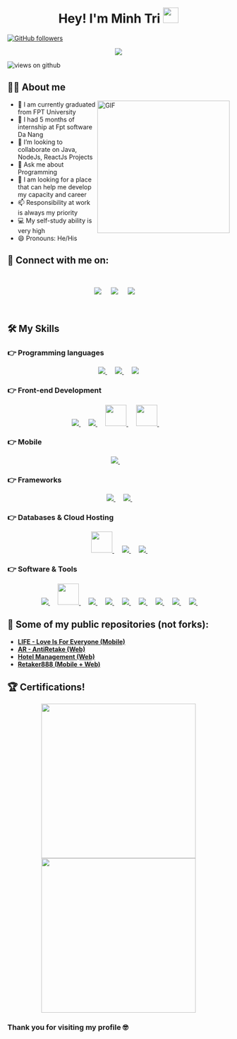 

 
<h1 align="center"> Hey! I'm Minh Tri <img src="https://media.giphy.com/media/hvRJCLFzcasrR4ia7z/giphy.gif" width="35"></h1>

[![GitHub followers](https://img.shields.io/github/followers/TriHMDeveloper.svg?style=social&label=Followers)](https://github.com/TriHMDeveloper?tab=followers) 

<p align="center">
  <a href="https://github.com/DenverCoder1/readme-typing-svg"><img src="https://readme-typing-svg.herokuapp.com?font=Architects+Daughter&color=7AF79A&size=30&lines=I'm+a+Developer...;Nice+to+meet+you!;Are+you+looking+for+me?;&center=true&width=500&height=50"></a>
</p>

<img src="https://komarev.com/ghpvc/?username=TriHMDeveloper&label=Views&color=brightgreen&style=flat-square" alt="views on github" align="center" />


## :sassy_man: About me
 <img align="right" alt="GIF" src="https://i.pinimg.com/originals/e4/26/70/e426702edf874b181aced1e2fa5c6cde.gif" width="300"/>
 
- 🔭 I am currently graduated from FPT University
- 🌱 I had 5 months of internship at Fpt software Da Nang
- 👯 I’m looking to collaborate on Java, NodeJs, ReactJs Projects
- 💬 Ask me about Programming
- 🤔 I am looking for a place that can help me develop my capacity and career
- 📫 Responsibility at work is always my priority
- 💻 My self-study ability is very high
- 😄 Pronouns: He/His


## 🤝 Connect with me on:
<br>	
<p align="center">
<a target="_blank" href="https://www.facebook.com/profile.php?id=100006159047752"><img src="https://img.icons8.com/color/48/000000/facebook.png"/></a>
&emsp;
<a target="_blank" href="mailto:trihmdeveloper@gmail.com"><img src="https://img.icons8.com/color/48/000000/gmail-new.png"/></a>
&emsp;
 <a target="_blank" href="https://www.github.com/TriHMDeveloper"><img src="https://img.icons8.com/fluent/48/000000/github.png"/></a>
&emsp;
</p>

<br>




## 🛠️ My Skills

### 👉 Programming languages

<p align="center"> 
  <a href="https://www.java.com">
    <img src="https://img.icons8.com/color/48/000000/java-coffee-cup-logo--v1.png"/>
  </a>
&emsp;
<a href="https://www.javascript.com">
    <img src="https://img.icons8.com/color/48/000000/javascript--v1.png"/>
  </a>
  &emsp;
<a href="https://nodejs.org">
   <img src="https://img.icons8.com/color/48/000000/nodejs.png"/>
  </a>


</p>

### 👉 Front-end Development
<p align="center"> 
  <a href="https://www.w3schools.com/html/">
    <img src="https://img.icons8.com/color/48/000000/html-5--v1.png"/>
  </a>
&emsp;
  <a href="https://www.w3schools.com/css/">
   <img src="https://img.icons8.com/color/48/000000/css3.png"/>
  </a>
&emsp;
  <a href="https://www.java.com">
   <img width ='48px' src ='https://raw.githubusercontent.com/rahulbanerjee26/githubAboutMeGenerator/main/icons/reactjs.svg'>
  </a>
&emsp;
  <a href="https://getbootstrap.com/">
     <img width="48px" src="https://cdn.jsdelivr.net/gh/devicons/devicon/icons/bootstrap/bootstrap-plain.svg" /> 
  </a>
&emsp;
</p>

### 👉 Mobile
<p align="center"> 
  <a href="https://developer.android.com">
    <img src="https://img.icons8.com/color/48/000000/android-os.png"/>
  </a>
&emsp;
</p>

### 👉 Frameworks
<p align="center"> 
&emsp;
  <a href="https://spring.io/" target="_blank"> 
     <img src="https://img.icons8.com/color/48/000000/spring-logo.png"/>
   </a>
  &emsp; 
  <a href="https://redux-toolkit.js.org/" target="_blank"> 
     <img src="https://img.icons8.com/color/48/000000/redux.png"/>
  </a>   
  &emsp;
</p>

### 👉 Databases & Cloud Hosting
<p align="center">
  &emsp;
    <a href="https://www.mongodb.com/">
     <img width="48px" src="https://cdn.jsdelivr.net/gh/devicons/devicon/icons/mongodb/mongodb-plain.svg" />
    </a>
  &emsp;
    <a href="https://www.microsoft.com/en-us/sql-server">
     <img src="https://img.icons8.com/color/48/000000/microsoft-sql-server.png"/>
    </a>
  &emsp;
    <a href="https://firebase.google.com/">
      <img src="https://img.icons8.com/color/48/000000/firebase.png"/>
    </a>
  &emsp;
 </p>

 ### 👉 Software & Tools
 
<p align="center">
  &emsp;
  <a href="https://visualstudio.microsoft.com/">
     <img src="https://img.icons8.com/color/48/000000/visual-studio--v2.png"/>
 </a>
  &emsp;
 <a href="https://code.visualstudio.com/">
      <img width="48px" src="https://cdn.jsdelivr.net/gh/devicons/devicon/icons/vscode/vscode-original.svg" />
 </a>
  &emsp;
 <a href="https://developer.android.com/studio">
     <img src="https://img.icons8.com/color/48/000000/android-studio--v3.png"/>
 </a>
  &emsp;
 <a href="https://www.eclipse.org/downloads/">
      <img src="https://img.icons8.com/office/48/000000/java-eclipse.png"/>
 </a>
  &emsp;
 <a href="https://git-scm.com/">
     <img src="https://img.icons8.com/color/48/000000/git.png"/>
 </a>
  &emsp;
    <a href="https://www.figma.com">
      <img src="https://img.icons8.com/color/48/000000/figma--v1.png"/>
   </a>
  &emsp;
    <a href="https://stackoverflow.com/">
      <img src="https://img.icons8.com/color/48/000000/stackoverflow.png"/>
   </a>
  &emsp;
    <a href="https://gitlab.com">
     <img src="https://img.icons8.com/color/48/000000/gitlab.png"/>
  </a>
  &emsp;
    <a href="https://www.notion.so">
      <img src="https://img.icons8.com/color/48/000000/notion--v1.png"/>
    </a>
  &emsp;
</p>

## 👀 Some of my public repositories (not forks):

- **[LIFE - Love Is For Everyone (Mobile)](https://github.com/AvidCoder101/AvidCoder101)**
- **[AR - AntiRetake (Web)](https://github.com/AvidCoder101/BMICalculator)**
- **[Hotel Management (Web)](https://github.com/AvidCoder101/To-do-list)**
- **[Retaker888 (Mobile + Web)](https://github.com/AvidCoder101/Harry-Potter-Quiz)**



## 🏆 Certifications!

<p align="center">
    <a href="https://coursera.org/share/4c4be04269d396acb6dea0587b742c5a">
      <img src="certificates/CourseWebDesign.png" width="350px"/>
    </a>
   <a href="https://coursera.org/share/d2225a78acdcf7b733286a304478e867">
      <img src="certificates/CourseProjectManagement.png" width="350px"/>
    </a>
 </p>

### Thank you for visiting my profile 🤓 
